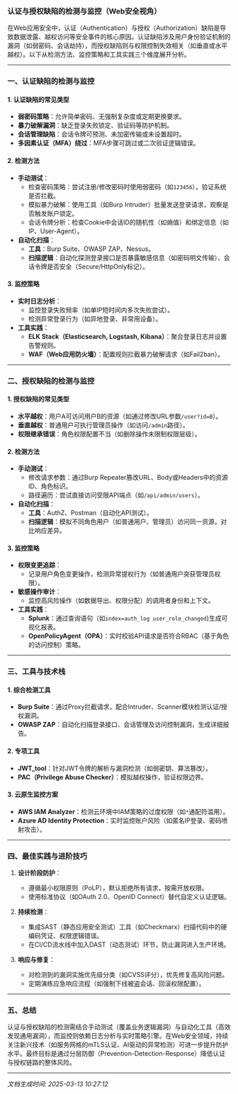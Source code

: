 

### 认证与授权缺陷的检测与监控（Web安全视角）

在Web应用安全中，认证（Authentication）与授权（Authorization）缺陷是导致数据泄露、越权访问等安全事件的核心原因。认证缺陷涉及用户身份验证机制的漏洞（如弱密码、会话劫持），而授权缺陷则与权限控制失效相关（如垂直或水平越权）。以下从检测方法、监控策略和工具实践三个维度展开分析。

---

### 一、认证缺陷的检测与监控

#### 1. **认证缺陷的常见类型**
   - **弱密码策略**：允许简单密码、无强制复杂度或定期更换要求。
   - **暴力破解漏洞**：缺乏登录失败锁定、验证码等防护机制。
   - **会话管理缺陷**：会话令牌可预测、未加密传输或未设置超时。
   - **多因素认证（MFA）绕过**：MFA步骤可跳过或二次验证逻辑错误。

#### 2. **检测方法**
   - **手动测试**：
     - 检查密码策略：尝试注册/修改密码时使用弱密码（如`123456`），验证系统是否拦截。
     - 模拟暴力破解：使用工具（如Burp Intruder）批量发送登录请求，观察是否触发账户锁定。
     - 会话令牌分析：检查Cookie中会话ID的随机性（如熵值）和绑定信息（如IP、User-Agent）。
   - **自动化扫描**：
     - **工具**：Burp Suite、OWASP ZAP、Nessus。
     - **扫描逻辑**：自动化探测登录接口是否暴露敏感信息（如密码明文传输）、会话令牌是否安全（Secure/HttpOnly标记）。

#### 3. **监控策略**
   - **实时日志分析**：
     - 监控登录失败频率（如单IP短时间内多次失败尝试）。
     - 检测异常登录行为（如异地登录、非常用设备）。
   - **工具实践**：
     - **ELK Stack（Elasticsearch, Logstash, Kibana）**：聚合登录日志并设置告警规则。
     - **WAF（Web应用防火墙）**：配置规则拦截暴力破解请求（如Fail2ban）。

---

### 二、授权缺陷的检测与监控

#### 1. **授权缺陷的常见类型**
   - **水平越权**：用户A可访问用户B的资源（如通过修改URL参数`/user?id=B`）。
   - **垂直越权**：普通用户可执行管理员操作（如访问`/admin`路径）。
   - **权限继承错误**：角色权限配置不当（如删除操作未限制权限层级）。

#### 2. **检测方法**
   - **手动测试**：
     - 修改请求参数：通过Burp Repeater篡改URL、Body或Headers中的资源ID、角色标识。
     - 路径遍历：尝试直接访问受限API端点（如`/api/admin/users`）。
   - **自动化扫描**：
     - **工具**：AuthZ、Postman（自动化API测试）。
     - **扫描逻辑**：模拟不同角色用户（如普通用户、管理员）访问同一资源，对比响应差异。

#### 3. **监控策略**
   - **权限变更追踪**：
     - 记录用户角色变更操作，检测异常提权行为（如普通用户突获管理员权限）。
   - **敏感操作审计**：
     - 监控高风险操作（如数据导出、权限分配）的调用者身份和上下文。
   - **工具实践**：
     - **Splunk**：通过查询语句（如`index=auth_log user_role_changed`)生成可视化报表。
     - **OpenPolicyAgent（OPA）**：实时校验API请求是否符合RBAC（基于角色的访问控制）策略。

---

### 三、工具与技术栈

#### 1. **综合检测工具**
   - **Burp Suite**：通过Proxy拦截请求，配合Intruder、Scanner模块检测认证/授权漏洞。
   - **OWASP ZAP**：自动化扫描登录接口、会话管理及访问控制漏洞，生成详细报告。

#### 2. **专项工具**
   - **JWT_tool**：针对JWT令牌的解析与漏洞检测（如弱密钥、算法篡改）。
   - **PAC（Privilege Abuse Checker）**：模拟越权操作，验证权限边界。

#### 3. **云原生监控方案**
   - **AWS IAM Analyzer**：检测云环境中IAM策略的过度权限（如`*`通配符滥用）。
   - **Azure AD Identity Protection**：实时监控账户风险（如匿名IP登录、密码喷射攻击）。

---

### 四、最佳实践与进阶技巧

1. **设计阶段防护**：
   - 遵循最小权限原则（PoLP），默认拒绝所有请求，按需开放权限。
   - 使用标准协议（如OAuth 2.0、OpenID Connect）替代自定义认证逻辑。

2. **持续检测**：
   - 集成SAST（静态应用安全测试）工具（如Checkmarx）扫描代码中的硬编码凭证、权限逻辑错误。
   - 在CI/CD流水线中加入DAST（动态测试）环节，防止漏洞进入生产环境。

3. **响应与修复**：
   - 对检测到的漏洞实施优先级分类（如CVSS评分），优先修复高风险问题。
   - 定期演练应急响应流程（如强制下线被盗会话、回滚权限配置）。

---

### 五、总结

认证与授权缺陷的检测需结合手动测试（覆盖业务逻辑漏洞）与自动化工具（高效发现通用漏洞），而监控则依赖日志分析与实时策略引擎。在Web安全领域，持续关注新兴技术（如服务网格的mTLS认证、AI驱动的异常检测）可进一步提升防护水平。最终目标是通过分层防御（Prevention-Detection-Response）降低认证与授权链路的整体风险。

---

*文档生成时间: 2025-03-13 10:27:12*













